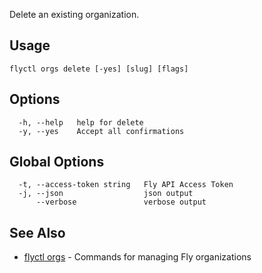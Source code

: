 Delete an existing organization.

## Usage

~~~
flyctl orgs delete [-yes] [slug] [flags]
~~~

## Options

~~~
  -h, --help   help for delete
  -y, --yes    Accept all confirmations
~~~

## Global Options

~~~
  -t, --access-token string   Fly API Access Token
  -j, --json                  json output
      --verbose               verbose output
~~~

## See Also

* [flyctl orgs](/docs/flyctl/orgs/)	 - Commands for managing Fly organizations

